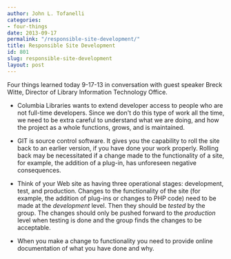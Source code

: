 ```yaml
---
author: John L. Tofanelli
categories:
- four-things
date: 2013-09-17
permalink: "/responsible-site-development/"
title: Responsible Site Development
id: 801
slug: responsible-site-development
layout: post
---
```

Four things learned today 9-17-13 in conversation with guest speaker Breck Witte, Director of Library Information Technology Office.

* Columbia Libraries wants to extend developer access to people who are not full-time developers. Since we don't do this type of work all the time, we need to be extra careful to understand what we are doing, and how the project as a whole functions, grows, and is maintained.

* GIT is source control software. It gives you the capability to roll the site back to an earlier version, if you have done your work properly. Rolling back may be necessitated if a change made to the functionality of a site, for example, the addition of a plug-in, has unforeseen negative consequences.

* Think of your Web site as having three operational stages: development, test, and production. Changes to the functionality of the site (for example, the addition of plug-ins or changes to PHP code) need to be made at the <em>development</em> level. Then they should be <em>tested</em> by the group. The changes should only be pushed forward to the <em>production</em> level when testing is done and the group finds the changes to be acceptable.

* When you make a change to functionality you need to provide online documentation of what you have done and why.
